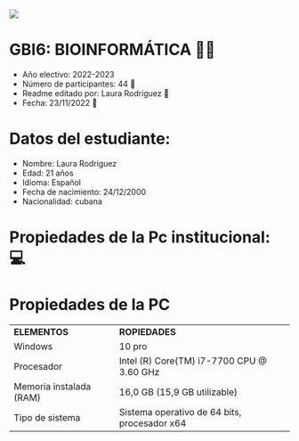# <img src="https://upload.wikimedia.org/wikipedia/commons/thumb/8/82/Gnu-bash-logo.svg/2560px-Gnu-bash-logo.svg.png">
# GBI6: BIOINFORMÁTICA 👩‍💻
- Año electivo: 2022-2023
- Número de participantes: 44 👥
- Readme editado por: Laura Rodríguez 🌸
- Fecha: 23/11/2022 📅

# Datos del estudiante:
- Nombre: Laura Rodriguez
- Edad: 21 años
- Idioma: Español 
- Fecha de nacimiento: 24/12/2000
- Nacionalidad: cubana
# Propiedades de la Pc institucional: 💻 

<h1>Propiedades de la PC</h1>

<table>
<tr>
  <td><strong>ELEMENTOS</strong></td>
  <td><strong>ROPIEDADES</strong></td>
</tr>

<tr>
  <td>Windows</td>
  <td>10 pro</td>
</tr>

<tr>
  <td>Procesador</td>
  <td>Intel (R) Core(TM) i7-7700 CPU @ 3.60 GHz</td>
</tr>

<tr>
  <td>Memoria instalada (RAM)</td>
  <td>16,0 GB (15,9 GB utilizable)</td>
</tr>

<tr>
  <td>Tipo de sistema</td>
  <td>Sistema operativo de 64 bits, procesador x64</td>
</tr>
</table>

</body>
</html>

